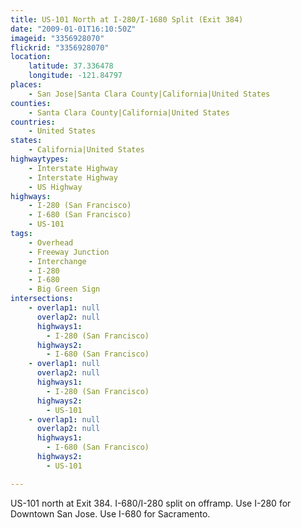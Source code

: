 ```yaml
---
title: US-101 North at I-280/I-1680 Split (Exit 384)
date: "2009-01-01T16:10:50Z"
imageid: "3356928070"
flickrid: "3356928070"
location:
    latitude: 37.336478
    longitude: -121.84797
places:
    - San Jose|Santa Clara County|California|United States
counties:
    - Santa Clara County|California|United States
countries:
    - United States
states:
    - California|United States
highwaytypes:
    - Interstate Highway
    - Interstate Highway
    - US Highway
highways:
    - I-280 (San Francisco)
    - I-680 (San Francisco)
    - US-101
tags:
    - Overhead
    - Freeway Junction
    - Interchange
    - I-280
    - I-680
    - Big Green Sign
intersections:
    - overlap1: null
      overlap2: null
      highways1:
        - I-280 (San Francisco)
      highways2:
        - I-680 (San Francisco)
    - overlap1: null
      overlap2: null
      highways1:
        - I-280 (San Francisco)
      highways2:
        - US-101
    - overlap1: null
      overlap2: null
      highways1:
        - I-680 (San Francisco)
      highways2:
        - US-101

---
```

US-101 north at Exit 384. I-680/I-280 split on offramp. Use I-280 for Downtown San Jose. Use I-680 for Sacramento.
